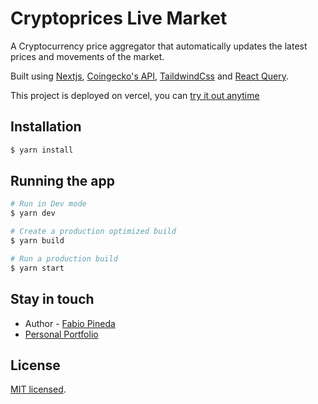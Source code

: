 # Cryptoprices Live Market

A Cryptocurrency price aggregator that automatically updates the latest prices and movements of the market.

 Built using [Nextjs](https://github.com/vercel/next.js), [Coingecko's API](https://github.com/coingecko), [TaildwindCss](https://github.com/tailwindlabs/tailwindcss) and [React Query](https://github.com/tannerlinsley/react-query).
 
 This project is deployed on vercel, you can [try it out anytime](https://cryptoprices-seven.vercel.app/)


## Installation

```bash
$ yarn install
```

## Running the app

```bash
# Run in Dev mode
$ yarn dev

# Create a production optimized build
$ yarn build

# Run a production build
$ yarn start
```

## Stay in touch

- Author - [Fabio Pineda](https://github.com/Fabioepb)
- [Personal Portfolio](https://fabiopineda.ml)

## License

[MIT licensed](LICENSE).
